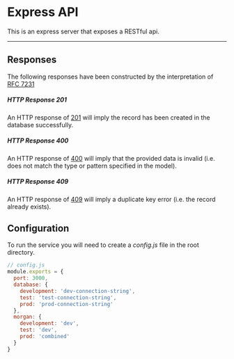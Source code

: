 # Express API

This is an express server that exposes a RESTful api.

---

## Responses
The following responses have been constructed by the interpretation of [RFC 7231](https://tools.ietf.org/html/rfc7231)
##### HTTP Response 201
An HTTP response of [201](https://tools.ietf.org/html/rfc7231#page-52) will imply the record has been created in the database successfully.
##### HTTP Response 400
An HTTP response of [400](https://tools.ietf.org/html/rfc7231#page-58) will imply that the provided data is invalid (i.e. does not match the type or pattern specified in the model).
##### HTTP Response 409
An HTTP response of [409](https://tools.ietf.org/html/rfc7231#page-60) will imply a duplicate key error (i.e. the record already exists).

## Configuration
To run the service you will need to create a *config.js* file in the root directory.
```js
// config.js
module.exports = {
  port: 3000,
  database: {
    development: 'dev-connection-string',
    test: 'test-connection-string',
    prod: 'prod-connection-string'
  },
  morgan: {
    development: 'dev',
    test: 'dev',
    prod: 'combined'
  }
}
``` 